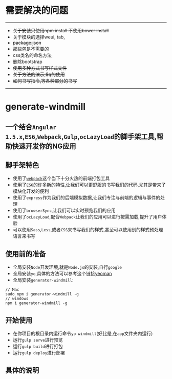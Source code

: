 # 需要解决的问题
------
+ ~~关于安装只使用npm install 不使用bower install~~
+ 关于模块的选择weui, tab, 
+ ~~package.json~~
+ 那些包是不需要的
+ css类名的命名方法
+ 删除bootstrap
+ ~~使用多种方式书写样式文件~~
+ ~~关于方法的演示,$q的使用~~
+ ~~如何书写指令,等各种部分的书写~~
------
# generate-windmill

## 一个结合`Angular 1.5.x`,`ES6`,`Webpack`,`Gulp`,`ocLazyLoad`的脚手架工具,帮助快速开发你的NG应用

## 脚手架特色
+ 使用了[`webpack`](https://webpack.github.io/)这个当下十分火热的前端打包工具
+ 使用了`ES6`的许多新的特性,让我们可以更舒服的书写我们的代码,尤其是带来了模块化开发的便利
+ 使用了`express`作为我们的后端模拟数据,让我们专注与前端的逻辑与事件的处理
+ 使用了`browserSync`,让我们可以实时预览我们的应用
+ 使用了`ocLazyLoad`,配合`Webpack`让我们的应用可以进行按需加载,提升了用户体验
+ 可以使用`Sass`,`Less`,或者`CSS`来书写我们的样式,甚至可以使用别的样式预处理语言来书写

## 使用前的准备
+ 全局安装`Node`开发环境,就是`Node.js`的安装,自行`google`
+ 全局安装`yo`,具体的方法可以参考这个链接[yeoman](http://yeoman.io/)
+ 全局安装`generator-windmill`:

```
// Mac
sudo npm i generator-windmill -g
// windows
npm i generator-windmill -g
```

## 开始使用
+ 在你项目的根目录内运行命令`yo windmill`(好比是,在`app`文件夹内运行)
+ 运行`gulp serve`进行预览
+ 运行`gulp build`进行打包
+ 运行`gulp deploy`进行部署

## 具体的说明
